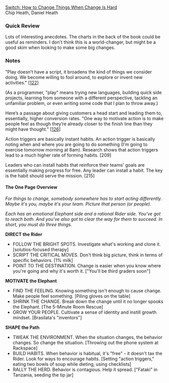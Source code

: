 [Switch: How to Change Things When Change Is Hard](http://www.amazon.com/Switch-Change-Things-When-Hard/dp/0385528752)  
Chip Heath, Daniel Heath

### Quick Review

Lots of interesting anecdotes. The charts in the back of the book could be useful as reminders. I don't think this is a world-changer, but might be a good skim when looking to make some big changes.

### Notes

"Play doesn’t have a script, it broadens the kind of things we consider doing. We become willing to fool around, to explore or invent new activities." [[122](http://books.google.com/books?id=QgzBqhbdlvUC&lpg=PA122&ots=fxmpBoOG4X&pg=PA122#v=onepage&q&f=false)]

(As a programmer, "play" means trying new languages, building quick side projects, learning from someone with a different perspective, tackling an unfamiliar problem, or even writing some code that I plan to throw away.)

Here’s a passage about giving customers a head start and leading them to, essentially, higher conversion rates. "One way to motivate action is to make people feel as though they’re already closer to the finish line than they might have thought." [[126](http://books.google.com/books?id=QgzBqhbdlvUC&lpg=PA126&ots=fxmpBoOM1X&pg=PA126#v=onepage&q&f=false)]

Action triggers are basically instant habits. An action trigger is basically noting when and where you are going to do something (I'm going to exercise tomorrow morning at 8am). Research shows that action triggers lead to a much higher rate of forming habits. [209]

Leaders who can install habits that reinforce their teams' goals are essentially making progress for free. Any leader can install a habit. The key is the habit should serve the mission. [215]

#### The One Page Overview

_For things to change, somebody somewhere has to start acting differently. Maybe it's you, maybe it's your team. Picture that person (or people)._

_Each has an emotional Elephant side and a rational Rider side. You've got to reach both. And you've also got to clear the way for them to succeed. In short, you must do three things._

**DIRECT the Rider**
* FOLLOW THE BRIGHT SPOTS. Investigate what's working and clone it. [solutios-focused therapy]
* SCRIPT THE CRITICAL MOVES. Don't think big picture, think in terms of specific behaviors. [1% milk]
* POINT TO THE DESTINATION. Change is easier when you know where you're going and why it's worth it. ["You'll be third graders soon"]

**MOTIVATE the Elephant**
* FIND THE FEELING. Knowing something isn't enough to cause change. Make people feel something. [Piling gloves on the table]
* SHRINK THE CHANGE. Break down the change until it no longer spooks the Elephant. [The 5-Minute Room Rescue]
* GROW YOUR PEOPLE. Cultivate a sense of identity and instill growth mindset. [Brasilata's "inventors"]

**SHAPE the Path**
* TWEAK THE ENVIRONMENT. When the situation changes, the behavior changes. So change the situation. [Throwing out the phone system at Rackspace]
* BUILD HABITS. When behavior is habitual, it's "free" - it doesn't tax the Rider. Look for ways to encourage habits. [Setting "action triggers," eating two bowls of soup while dieting, using checklists]
* RALLY THE HERD. Behavior is contagious. Help it spread. ["Fataki" in Tanzania, seeding the tip jar]
